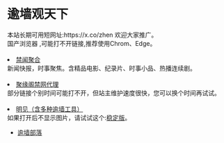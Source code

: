 # 逾墙观天下
<div>本站长期可用短网址:https://x.co/zhen 欢迎大家推广。</div>
<div>国产浏览器 ,可能打不开链接,推荐使用Chrom、Edge。</div>
<div><BR></div>


  <li><font class="ws11"><a href= https://github.com/gfw-breaker/banned-news1/blob/master/README.md title="" target="_blank">禁闻聚合</a></font></li>
  <div>新闻快报，时事聚焦。含精品电影、纪录片、时事小品、热播连续剧。</font></li></div> 
<div><BR></div>
<li><font class="ws11"><a href="https://github.com/jyg66/4/wiki" title="" target="_blank">聚缘阁禁网代理</a></font></li   
 
<div>部分链接个别时间可能打不开，但站主维护速度很快，您可以换个时间再试试。</font></li></div> 
<div><BR></div>
 <li><font class="ws11"><a href=" https://gitlab.com/szzdlab/www/blob/master/README.md?gotj=title="" target="_blank">明见（含多种逾墙工具）</a></font></li  
<div>如果打开后不显示图片，请试试这个:<a href="https://github.com/wlrgim293/www/blob/master/README.md"" title="" target="_blank">稳定版</a></font>。</font></li></div> 
 

<UL>  

    
<li><font class="ws11"><a href="https://github.com/osurf/1zdy/blob/master/README.md" title="" target="_blank">逾墙部落</a></font></li>
<div><BR></div>
 
